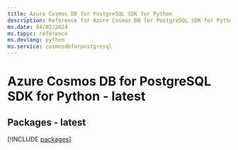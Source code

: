 ```yaml
---
title: Azure Cosmos DB for PostgreSQL SDK for Python
description: Reference for Azure Cosmos DB for PostgreSQL SDK for Python
ms.date: 04/02/2024
ms.topic: reference
ms.devlang: python
ms.service: cosmosdbforpostgresql
---
```

# Azure Cosmos DB for PostgreSQL SDK for Python - latest
## Packages - latest
[!INCLUDE [packages](cosmos-db-for-postgresql-index.md)]